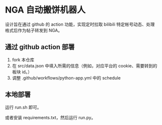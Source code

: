 # NGA 自动搬饼机器人

设计旨在通过 github 的 action 功能，实现定时拉取 bilibili 特定帐号动态、处理格式后作为帖子转发到 NGA。

## 通过 github action 部署

1. fork 本仓库
2. 在 src/data.json 中填入所需的信息（例如，对应平台的 cookie、需要转到的板块 id。）
3. 调整 .github/workflows/python-app.yml 中的 schedule

## 本地部署

运行 run.sh 即可。

或者安装 requirements.txt，然后运行 run.py。